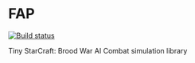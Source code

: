 # FAP

[![Build status](https://ci.appveyor.com/api/projects/status/tnj60kjne8e0p5ph/branch/master?svg=true)](https://ci.appveyor.com/project/N00byEdge/fap/branch/master)

Tiny StarCraft: Brood War AI Combat simulation library
